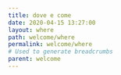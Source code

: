 ```yaml
---
title: dove e come
date: 2020-04-15 13:27:00
layout: where
path: welcome/where
permalink: welcome/where
# Used to generate breadcrumbs
parent: welcome
---
```

